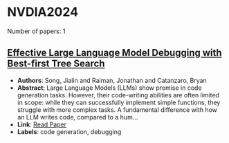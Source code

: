 # NVDIA2024

Number of papers: 1

## [Effective Large Language Model Debugging with Best-first Tree Search](paper_1.md)
- **Authors**: Song, Jialin and Raiman, Jonathan and Catanzaro, Bryan
- **Abstract**: Large Language Models (LLMs) show promise in code generation tasks. However, their code-writing abilities are often limited in scope: while they can successfully implement simple functions, they struggle with more complex tasks. A fundamental difference with how an LLM writes code, compared to a hum...
- **Link**: [Read Paper](https://arxiv.org/pdf/2407.19055)
- **Labels**: code generation, debugging

